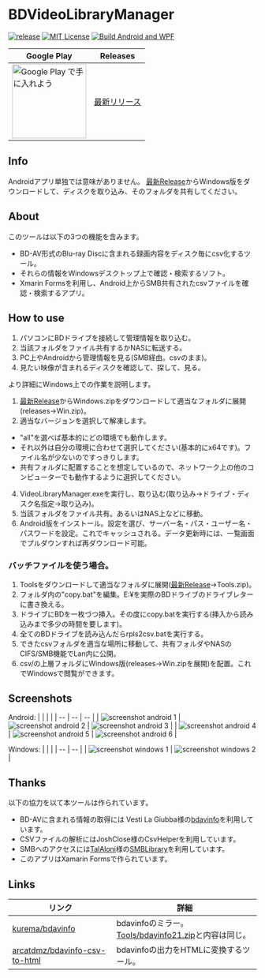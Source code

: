 # BDVideoLibraryManager
[![release](https://img.shields.io/github/v/release/kurema/BDVideoLibraryManager)](https://github.com/kurema/BDVideoLibraryManager/releases/latest)
[![MIT License](http://img.shields.io/badge/license-MIT-brightgreen.svg)](LICENSE)
[![Build Android and WPF](https://github.com/kurema/BDVideoLibraryManager/actions/workflows/build.yml/badge.svg)](https://github.com/kurema/BDVideoLibraryManager/actions/workflows/build.yml)

| Google Play | Releases |
| -- | -- |
| <a href='https://play.google.com/store/apps/details?id=com.github.kurema.BDVideoLibraryManager&utm_source=github&utm_campaign=GitHub_Readme&pcampaignid=pcampaignidMKT-Other-global-all-co-prtnr-py-PartBadge-Mar2515-1'><img alt='Google Play で手に入れよう' src='https://play.google.com/intl/ja/badges/static/images/badges/ja_badge_web_generic.png' style='width:150px;'/></a> | [最新リリース](https://github.com/kurema/BDVideoLibraryManager/releases/latest) |

## Info
Androidアプリ単独では意味がありません。
[最新Release](https://github.com/kurema/BDVideoLibraryManager/releases/latest)からWindows版をダウンロードして、ディスクを取り込み、そのフォルダを共有してください。

## About
このツールは以下の3つの機能を含みます。
* BD-AV形式のBlu-ray Discに含まれる録画内容をディスク毎にcsv化するツール。
* それらの情報をWindowsデスクトップ上で確認・検索するソフト。
* Xmarin Formsを利用し、Android上からSMB共有されたcsvファイルを確認・検索するアプリ。

## How to use
1. パソコンにBDドライブを接続して管理情報を取り込む。
2. 当該フォルダをファイル共有するかNASに転送する。
3. PC上やAndroidから管理情報を見る(SMB経由。csvのまま)。
4. 見たい映像が含まれるディスクを確認して、探して、見る。

より詳細にWindows上での作業を説明します。

1. [最新Release](https://github.com/kurema/BDVideoLibraryManager/releases/latest)からWindows.zipをダウンロードして適当なフォルダに展開(releases→Win.zip)。
2. 適当なバージョンを選択して解凍します。
  * "all"を選べば基本的にどの環境でも動作します。
  * それ以外は自分の環境に合わせて選択してください(基本的にx64です)。ファイル名が少ないのですっきりします。
  * 共有フォルダに配置することを想定しているので、ネットワーク上の他のコンピューターでも動作するように選択してください。
4. VideoLibraryManager.exeを実行し、取り込む(取り込み→ドライブ・ディスク名指定→取り込み)。
5. 当該フォルダをファイル共有。あるいはNAS上などに移動。
6. Android版をインストール。設定を選び、サーバー名・パス・ユーザー名・パスワードを設定。これでキャッシュされる。データ更新時には、一覧画面でプルダウンすれば再ダウンロード可能。

### バッチファイルを使う場合。

1. Toolsをダウンロードして適当なフォルダに展開([最新Release](https://github.com/kurema/BDVideoLibraryManager/releases/latest)→Tools.zip)。
2. フォルダ内の"copy.bat"を編集。E:¥を実際のBDドライブのドライブレターに書き換える。
3. ドライブにBDを一枚づつ挿入。その度にcopy.batを実行する(挿入から読み込みまで多少の時間を要します)。
4. 全てのBDドライブを読み込んだらrpls2csv.batを実行する。
5. できたcsvフォルダを適当な場所に移動して、共有フォルダやNASのCIFS/SMB機能でLan内に公開。
6. csv/の上層フォルダにWindows版(releases→Win.zipを展開)を配置。これでWindowsで閲覧ができます。

## Screenshots
Android:
| | | |
| -- | -- | -- |
| ![screenshot android 1](res/screenshot/01.png) | ![screenshot android 2](res/screenshot/tutorial03.png) | ![screenshot android 3](res/screenshot/07.png) |
| ![screenshot android 4](res/screenshot/04.png) | ![screenshot android 5](res/screenshot/05.png) | ![screenshot android 6](res/screenshot/06.png) |

Windows:
| | |
| -- | -- |
| ![screenshot windows 1](res/screenshot/desktop01.png) | ![screenshot windows 2](res/screenshot/desktop02.png) |


## Thanks
以下の協力を以て本ツールは作られています。
* BD-AVに含まれる情報の取得には Vesti La Giubba様の[bdavinfo](https://web.archive.org/web/20170429155508/http://saysaysay.net/bdavtool/bdavinfo)を利用しています。
* CSVファイルの解析にはJoshClose様のCsvHelperを利用しています。
* SMBへのアクセスには[TalAloni](https://github.com/TalAloni/)様の[SMBLibrary](https://github.com/TalAloni/SMBLibrary)を利用しています。
* このアプリはXamarin Formsで作られています。

## Links
| リンク | 詳細 |
| -- | -- |
| [kurema/bdavinfo](https://github.com/kurema/bdavinfo) | bdavinfoのミラー。[Tools/bdavinfo21.zip](Tools/bdavinfo21.zip)と内容は同じ。 |
| [arcatdmz/bdavinfo-csv-to-html](https://github.com/arcatdmz/bdavinfo-csv-to-html) | bdavinfoの出力をHTMLに変換するツール。 |
